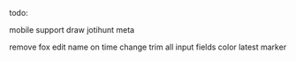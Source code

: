 todo:

mobile support
draw jotihunt meta

remove fox edit name on time change
trim all input fields
color latest marker